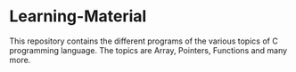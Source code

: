 # Learning-Material
This repository contains the different programs of the various topics of C programming language. The topics are Array, Pointers, Functions and many more.
